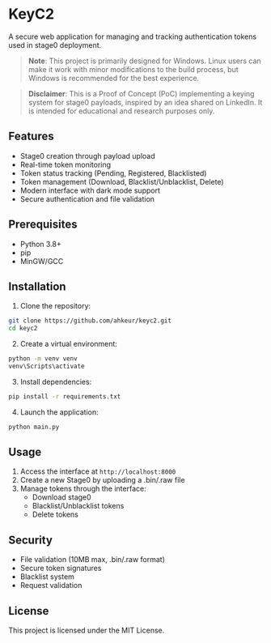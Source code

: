 # KeyC2

A secure web application for managing and tracking authentication tokens used in stage0 deployment.

> **Note**: This project is primarily designed for Windows. Linux users can make it work with minor modifications to the build process, but Windows is recommended for the best experience.

> **Disclaimer**: This is a Proof of Concept (PoC) implementing a keying system for stage0 payloads, inspired by an idea shared on LinkedIn. It is intended for educational and research purposes only.

## Features

- Stage0 creation through payload upload
- Real-time token monitoring
- Token status tracking (Pending, Registered, Blacklisted)
- Token management (Download, Blacklist/Unblacklist, Delete)
- Modern interface with dark mode support
- Secure authentication and file validation

## Prerequisites

- Python 3.8+
- pip
- MinGW/GCC

## Installation

1. Clone the repository:
```bash
git clone https://github.com/ahkeur/keyc2.git
cd keyc2
```

2. Create a virtual environment:
```bash
python -m venv venv
venv\Scripts\activate     
```

3. Install dependencies:
```bash
pip install -r requirements.txt
```

4. Launch the application:
```bash
python main.py
```

## Usage

1. Access the interface at `http://localhost:8000`
2. Create a new Stage0 by uploading a .bin/.raw file
3. Manage tokens through the interface:
   - Download stage0
   - Blacklist/Unblacklist tokens
   - Delete tokens

## Security

- File validation (10MB max, .bin/.raw format)
- Secure token signatures
- Blacklist system
- Request validation

## License

This project is licensed under the MIT License. 